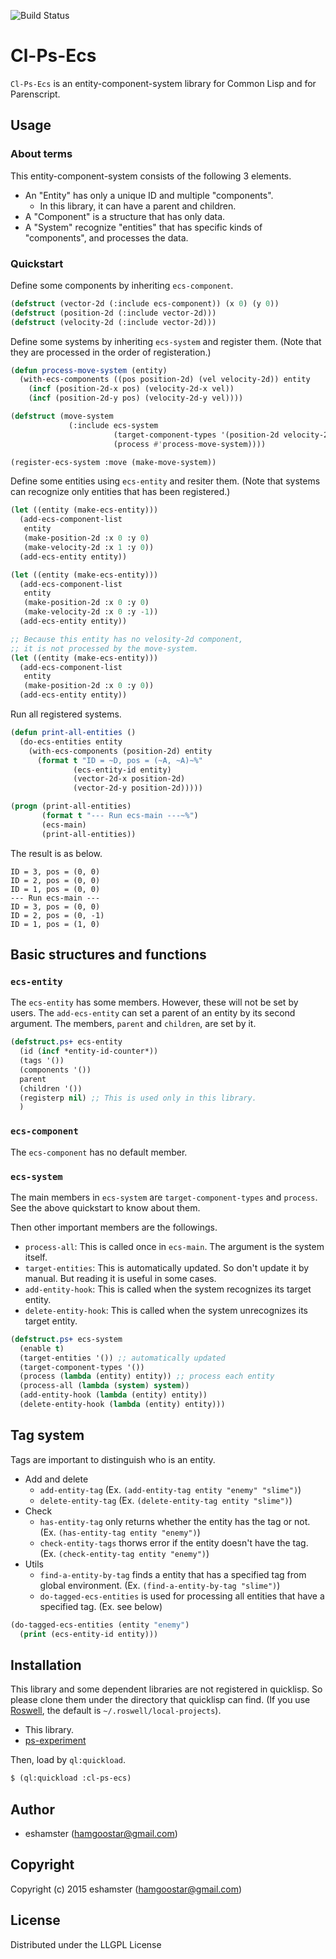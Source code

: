 ![Build Status](https://circleci.com/gh/eshamster/cl-ps-ecs.png?style=shield)

# Cl-Ps-Ecs

`Cl-Ps-Ecs` is an entity-component-system library for Common Lisp and for Parenscript.

## Usage

### About terms

This entity-component-system consists of the following 3 elements.

- An "Entity" has only a unique ID and multiple "components".
	- In this library, it can have a parent and children.
- A "Component" is a structure that has only data.
- A "System" recognize "entities" that has specific kinds of "components", and processes the data.

### Quickstart

Define some components by inheriting `ecs-component`.

```lisp
(defstruct (vector-2d (:include ecs-component)) (x 0) (y 0))
(defstruct (position-2d (:include vector-2d)))
(defstruct (velocity-2d (:include vector-2d)))
```

Define some systems by inheriting `ecs-system` and register them. (Note that they are processed in the order of registeration.)

```lisp
(defun process-move-system (entity)
  (with-ecs-components ((pos position-2d) (vel velocity-2d)) entity
    (incf (position-2d-x pos) (velocity-2d-x vel))
    (incf (position-2d-y pos) (velocity-2d-y vel))))

(defstruct (move-system
             (:include ecs-system
                       (target-component-types '(position-2d velocity-2d))
                       (process #'process-move-system))))

(register-ecs-system :move (make-move-system))
```

Define some entities using `ecs-entity` and resiter them. (Note that systems can recognize only entities that has been registered.)

```lisp
(let ((entity (make-ecs-entity)))
  (add-ecs-component-list
   entity
   (make-position-2d :x 0 :y 0)
   (make-velocity-2d :x 1 :y 0))
  (add-ecs-entity entity))

(let ((entity (make-ecs-entity)))
  (add-ecs-component-list
   entity
   (make-position-2d :x 0 :y 0)
   (make-velocity-2d :x 0 :y -1))
  (add-ecs-entity entity))

;; Because this entity has no velosity-2d component,
;; it is not processed by the move-system.
(let ((entity (make-ecs-entity)))
  (add-ecs-component-list
   entity
   (make-position-2d :x 0 :y 0))
  (add-ecs-entity entity))
```

Run all registered systems.

```lisp
(defun print-all-entities ()
  (do-ecs-entities entity
    (with-ecs-components (position-2d) entity
      (format t "ID = ~D, pos = (~A, ~A)~%"
              (ecs-entity-id entity)
              (vector-2d-x position-2d)
              (vector-2d-y position-2d)))))

(progn (print-all-entities)
       (format t "--- Run ecs-main ---~%")
       (ecs-main)
       (print-all-entities))
```

The result is as below.

```text
ID = 3, pos = (0, 0)
ID = 2, pos = (0, 0)
ID = 1, pos = (0, 0)
--- Run ecs-main ---
ID = 3, pos = (0, 0)
ID = 2, pos = (0, -1)
ID = 1, pos = (1, 0)
```

## Basic structures and functions

### `ecs-entity`

The `ecs-entity` has some members. However, these will not be set by users. The `add-ecs-entity` can set a parent of an entity by its second argument. The members, `parent` and `children`, are set by it.

```lisp
(defstruct.ps+ ecs-entity
  (id (incf *entity-id-counter*))
  (tags '())
  (components '())
  parent
  (children '())
  (registerp nil) ;; This is used only in this library.
  )
```

### `ecs-component`

The `ecs-component` has no default member.

### `ecs-system`

The main members in `ecs-system` are `target-component-types` and `process`. See the above quickstart to know about them. 

Then other important members are the followings.

- `process-all`: This is called once in `ecs-main`. The argument is the system itself.
- `target-entities`: This is automatically updated. So don't update it by manual. But reading it is useful in some cases.
- `add-entity-hook`: This is called when the system recognizes its target entity.
- `delete-entity-hook`: This is called when the system unrecognizes its target entity.

```lisp
(defstruct.ps+ ecs-system
  (enable t)
  (target-entities '()) ;; automatically updated
  (target-component-types '())
  (process (lambda (entity) entity)) ;; process each entity
  (process-all (lambda (system) system))
  (add-entity-hook (lambda (entity) entity))
  (delete-entity-hook (lambda (entity) entity)))
```

## Tag system

Tags are important to distinguish who is an entity.

- Add and delete
	- `add-entity-tag` (Ex. `(add-entity-tag entity "enemy" "slime")`)
	- `delete-entity-tag` (Ex. `(delete-entity-tag entity "slime")`)
- Check
	- `has-entity-tag` only returns whether the entity has the tag or not. (Ex. `(has-entity-tag entity "enemy")`)
	- `check-entity-tags` thorws error if the entity doesn't have the tag. (Ex. `(check-entity-tag entity "enemy")`)
- Utils
	- `find-a-entity-by-tag` finds a entity that has a specified tag from global environment. (Ex. `(find-a-entity-by-tag "slime")`)
	- `do-tagged-ecs-entities` is used for processing all entities that have a specified tag. (Ex. see below)

```lisp
(do-tagged-ecs-entities (entity "enemy")
  (print (ecs-entity-id entity)))
```

## Installation

This library and some dependent libraries are not registered in quicklisp. So please clone them under the directory that quicklisp can find. (If you use [Roswell](https://github.com/roswell/roswell), the default is `~/.roswell/local-projects`).

- This library.
- [ps-experiment](https://github.com/eshamster/ps-experiment)

Then, load by `ql:quickload`.

```lisp
$ (ql:quickload :cl-ps-ecs)
```

## Author

* eshamster (hamgoostar@gmail.com)

## Copyright

Copyright (c) 2015 eshamster (hamgoostar@gmail.com)

## License

Distributed under the LLGPL License
